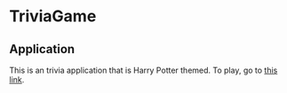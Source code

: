 # TriviaGame
## Application
This is an trivia application that is Harry Potter themed. To play, go to [this link](https://www.dskay3.github.com/trivia-game).
